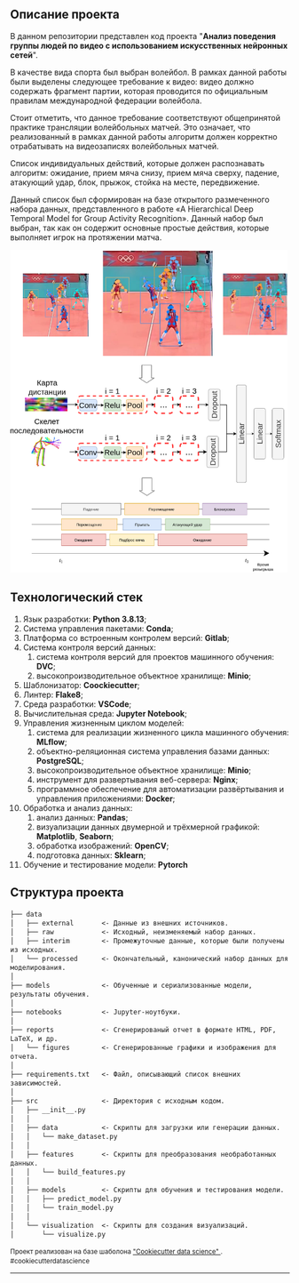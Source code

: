 ## Описание проекта
В данном репозитории представлен код проекта "**Анализ поведения группы людей по видео с использованием искусственных нейронных сетей**". 

В качестве вида спорта был выбран
волейбол. В рамках данной работы были выделены следующее требование к видео: видео должно
содержать фрагмент партии, которая проводится по официальным правилам международной
федерации волейбола.

Стоит отметить, что данное требование соответствуют общепринятой практике трансляции
волейбольных матчей. Это означает, что реализованный в рамках данной работы алгоритм должен
корректно отрабатывать на видеозаписях волейбольных матчей.

Список индивидуальных действий, которые должен распознавать алгоритм: ожидание, прием
мяча снизу, прием мяча сверху, падение, атакующий удар, блок, прыжок, стойка на месте,
передвижение.

Данный список был сформирован на базе открытого размеченного набора данных,
представленного в работе «A Hierarchical Deep Temporal Model for Group Activity Recognition».
Данный набор был выбран, так как он содержит основные простые действия, которые выполняет
игрок на протяжении матча.

<img src="references/readmi-info.png" alt="drawing" width="500"/>

## Технологический стек

1. Язык разработки: **Python 3.8.13**;
1. Система управления пакетами: **Conda**;
1. Платформа со встроенным контролем версий: **Gitlab**;
1. Система контроля версий данных:
    1. cистема контроля версий для проектов машинного обучения: **DVC**;
    1. высокопроизводительное объектное хранилище: **Minio**;
1. Шаблонизатор: **Coockiecutter**;
1. Линтер: **Flake8**;
1. Среда разработки: **VSCode**;
1. Вычислительная среда: **Jupyter Notebook**;
1. Управления жизненным циклом моделей:
    1. система для реализации жизненного цикла машинного обучения: **MLflow**;
    1. объектно-реляционная система управления базами данных: **PostgreSQL**;
    1. высокопроизводительное объектное хранилище: **Minio**;
    1. инструмент для развертывания веб-сервера: **Nginx**;
    1. программное обеспечение для автоматизации развёртывания и управления приложениями: **Docker**;
1. Обработка и анализ данных: 
    1. анализ данных: **Pandas**;
    1. визуализации данных двумерной и трёхмерной графикой:  **Matplotlib**, **Seaborn**;
    1. обработка изображений: **OpenCV**;
    1. подготовка данных: **Sklearn**;
1. Обучение и тестирование модели: **Pytorch**

## Структура проекта

    ├── data
    │   ├── external       <- Данные из внешних источников.
    │   ├── raw            <- Исходный, неизменяемый набор данных.
    │   ├── interim        <- Промежуточные данные, которые были получены из исходных.
    │   └── processed      <- Окончательный, канонический набор данных для моделирования.
    │
    ├── models             <- Обученные и сериализованные модели, результаты обучения.
    │
    ├── notebooks          <- Jupyter-ноутбуки.
    │
    ├── reports            <- Сгенерированый отчет в формате HTML, PDF, LaTeX, и др.
    │   └── figures        <- Сгенерированные графики и изображения для отчета.
    │
    ├── requirements.txt   <- Файл, описывающий список внешних зависимостей.
    │
    ├── src                <- Директория с исходным кодом.
    │   ├── __init__.py
    │   │
    │   ├── data           <- Скрипты для загрузки или генерации данных.
    │   │   └── make_dataset.py
    │   │
    │   ├── features       <- Скрипты для преобразования необработанных данных.
    │   │   └── build_features.py
    │   │
    │   ├── models         <- Скрипты для обучения и тестирования модели.
    │   │   ├── predict_model.py
    │   │   └── train_model.py
    │   │
    │   └── visualization  <- Скрипты для создания визуализаций.
    │       └── visualize.py


<p><small>Проект реализован на базе шаболона <a target="_blank" href="https://drivendata.github.io/cookiecutter-data-science/"> "Сookiecutter data science" </a>. #cookiecutterdatascience</small></p>

--------

